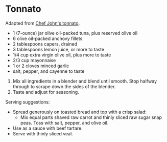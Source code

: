 # Tonnato

Adapted from [Chef John's tonnato](http://foodwishes.blogspot.com/2015/04/tonnato-sauce-not-just-for-cold-veal.html).

- 1 (7-ounce) jar olive oil-packed tuna, plus reserved olive oil
- 6 olive oil-packed anchovy fillets
- 2 tablespoons capers, drained
- 3 tablespoons lemon juice, or more to taste
- 1/4 cup extra virgin olive oil, plus more to taste
- 2/3 cup mayonnaise
- 1 or 2 cloves minced garlic
- salt, pepper, and cayenne to taste

1. Mix all ingredients in a blender and blend until smooth. Stop halfway through to scrape down the sides of the blender.
2. Taste and adjust for seasoning.

Serving suggestions:
- Spread generously on toasted bread and top with a crisp salad:
	- Mix equal parts shaved raw carrot and thinly sliced raw sugar snap peas. Toss with salt, pepper, and olive oil.
- Use as a sauce with beef tartare.
- Serve with thinly sliced veal.
